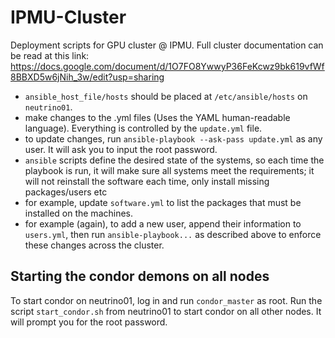 # IPMU-Cluster
Deployment scripts for GPU cluster @ IPMU. Full cluster documentation can be read at this link: https://docs.google.com/document/d/1O7FO8YwwyP36FeKcwz9bk619vfWf8BBXD5w6jNih_3w/edit?usp=sharing

* `ansible_host_file/hosts` should be placed at `/etc/ansible/hosts` on `neutrino01`.
* make changes to the .yml files (Uses the YAML human-readable language). Everything is controlled by the `update.yml` file.
* to update changes, run `ansible-playbook --ask-pass update.yml` as any user. It will ask you to input the root password.
* `ansible` scripts define the desired state of the systems, so each time the playbook is run, it will make sure all systems meet the requirements; it will not reinstall the software each time, only install missing packages/users etc
* for example, update `software.yml` to list the packages that must be installed on the machines.
* for example (again), to add a new user, append their information to `users.yml`, then run `ansible-playbook...` as described above to enforce these changes across the cluster.


## Starting the condor demons on all nodes
To start condor on neutrino01, log in and run `condor_master` as root.
Run the script `start_condor.sh` from neutrino01 to start condor on all other nodes. It will prompt you for the root password. 